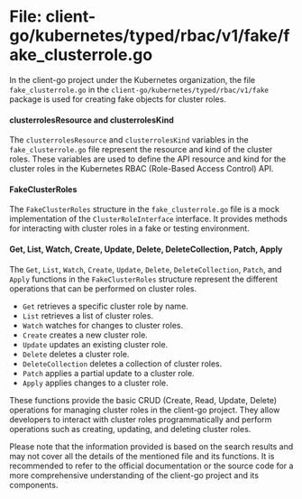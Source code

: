 # File: client-go/kubernetes/typed/rbac/v1/fake/fake_clusterrole.go

In the client-go project under the Kubernetes organization, the file `fake_clusterrole.go` in the `client-go/kubernetes/typed/rbac/v1/fake` package is used for creating fake objects for cluster roles.

#### clusterrolesResource and clusterrolesKind
The `clusterrolesResource` and `clusterrolesKind` variables in the `fake_clusterrole.go` file represent the resource and kind of the cluster roles. These variables are used to define the API resource and kind for the cluster roles in the Kubernetes RBAC (Role-Based Access Control) API.

#### FakeClusterRoles
The `FakeClusterRoles` structure in the `fake_clusterrole.go` file is a mock implementation of the `ClusterRoleInterface` interface. It provides methods for interacting with cluster roles in a fake or testing environment.

#### Get, List, Watch, Create, Update, Delete, DeleteCollection, Patch, Apply
The `Get`, `List`, `Watch`, `Create`, `Update`, `Delete`, `DeleteCollection`, `Patch`, and `Apply` functions in the `FakeClusterRoles` structure represent the different operations that can be performed on cluster roles.

- `Get` retrieves a specific cluster role by name.
- `List` retrieves a list of cluster roles.
- `Watch` watches for changes to cluster roles.
- `Create` creates a new cluster role.
- `Update` updates an existing cluster role.
- `Delete` deletes a cluster role.
- `DeleteCollection` deletes a collection of cluster roles.
- `Patch` applies a partial update to a cluster role.
- `Apply` applies changes to a cluster role.

These functions provide the basic CRUD (Create, Read, Update, Delete) operations for managing cluster roles in the client-go project. They allow developers to interact with cluster roles programmatically and perform operations such as creating, updating, and deleting cluster roles.

Please note that the information provided is based on the search results and may not cover all the details of the mentioned file and its functions. It is recommended to refer to the official documentation or the source code for a more comprehensive understanding of the client-go project and its components.

